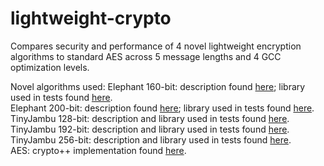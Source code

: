 # lightweight-crypto
Compares security and performance of 4 novel lightweight encryption algorithms to standard AES across 5 message lengths and 4 GCC optimization levels. 

Novel algorithms used: 
Elephant 160-bit: description found [here](https://csrc.nist.gov/Projects/lightweight-cryptography/finalists); library used in tests found [here](https://github.com/TimBeyne/Elephant/tree/master/crypto_aead/elephant160v1/ref).\
Elephant 200-bit: description found [here](https://csrc.nist.gov/Projects/lightweight-cryptography/finalists); library used in tests found [here](https://github.com/TimBeyne/Elephant/tree/master/crypto_aead/elephant200v2/ref).\
TinyJambu 128-bit: description and library used in tests found [here](https://csrc.nist.gov/Projects/lightweight-cryptography/finalists).\
TinyJambu 192-bit: description and library used in tests found [here](https://csrc.nist.gov/Projects/lightweight-cryptography/finalists).\
TinyJambu 256-bit: description and library used in tests found [here](https://csrc.nist.gov/Projects/lightweight-cryptography/finalists).\
AES: crypto++ implementation found [here](https://github.com/weidai11/cryptopp).

